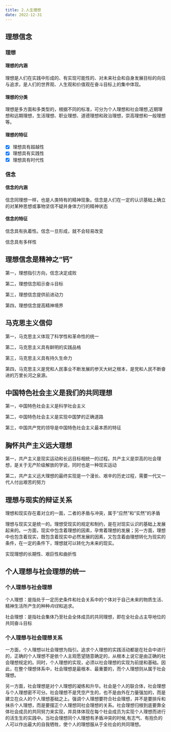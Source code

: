 ```yaml
---
title: 2.人生理想
date: 2022-12-31
---
```


## 理想信念 <Badge text="选择题" type="tip" />

### 理想

#### 理想的内涵

理想是人们在实践中形成的、有实现可能性的、对未来社会和自身发展目标的向往与追求，是人们的世界观、人生观和价值观在奋斗目标上的集中体现。

#### 理想的分类

理想是多方面和多类型的，根据不同的标准，可分为个人理想和社会理想,近期理想和远期理想，生活理想、职业理想、道德理想和政治理想，崇高理想和一般理想等。

#### 理想的特征

- [x] 理想具有超越性
- [x] 理想具有实践性
- [x] 理想具有时代性

### 信念

#### 信念的内涵

信念同理想一样，也是人类特有的精神现象。信念是人们在一定的认识基础上确立的对某种思想或事物坚信不疑并身体力行的精神状态

#### 信念的特征

信念具有执着性。信念一旦形成，就不会轻易改变

信念具有多样性

## 理想信念是精神之“钙” <Badge text="选择题" type="tip" />

第一，理想指引方向，信念决定成败

第二，理想信念昭示奋斗目标

第三，理想信念提供前进动力

第四，理想信念提高精神境界

## 马克思主义信仰 <Badge text="了解" type="tip" />

第一，马克思主义体现了科学性和革命性的统一

第二，马克思主义具有鲜明的实践品格

第三，马克思主义具有持久生命力

第四，马克思主义是党和人民事业不断发展的参天大树之根本，是党和人民不断奋进的万里长河之泉源。

## 中国特色社会主义是我们的共同理想 <Badge text="了解" type="tip" />

第一，中国特色社会主义是科学社会主义

第二，中国特色社会主义是实现中国梦的正确道路

第三，中国共产党的领导是中国特色社会主义最本质的特征

## 胸怀共产主义远大理想 <Badge text="了解" type="tip" />

第一，共产主义是现实运动和长远目标相统一的过程。共产主义是崇高的社会理想，是关于无产阶级解放的学说，同时也是一种现实运动

第二，共产主义远大理想的最终实现是一个漫长、艰辛的历史过程，需要一代又一代人付出艰苦的努力

## 理想与现实的辩证关系 <Badge text="选择题" type="tip" />

理想和现实存在着对立的一面，二者的矛盾与冲突，属于“应然”和“实然”的矛盾

理想与现实又是统一的。理想受现实的规定和制约，是在对现实认识的基础上发展起来的。一方面，现实中包含着理想的因素，孕育着理想的发展；另一方面，理想中也包含着现实，既包含着现实中必然发展的因素，又包含着由理想转化为现实的条件，在一定的条件下，理想就可以转化为未来的现实。

实现理想的长期性、艰巨性和曲折性

## 个人理想与社会理想的统一 <Badge text="论述题" type="warning" />

### 个人理想与社会理想

个人理想：是指处于一定历史条件和社会关系中的个体对于自己未来的物质生活、精神生活所产生的种种*向往*和追求。

社会理想：是指社会集体乃至社会全体成员的共同理想，即在全社会占主导地位的共同奋斗目标

### 个人理想与社会理想关系

一方面，个人理想以社会理想为指引。追求个人理想的实践活动都是在社会中进行的，正确的个人理想不是依个人主观愿望随意确定的，从根本上说它是由正确的社会理想规定的。同时，个人理想的实现，必须以社会理想的实现为前提和基础。因此，在整个理想体系中，社会理想是最根本、最重要的，而个人理想则从属于社会理想。

另一方面，社会理想是对个人理想的凝练和升华。社会是个人的联合体，社会理想与个人理想密不可分。社会理想不是凭空产生的，也不是由外在力量强加的，而是建立在众人的个人理想基础之上。强调个人理想要符合社会理想，并不是要排斥和抹杀个人理想，而是要摆正个人理想同社会理想的关系。社会理想归根到底要靠全体社会成员的共同努力来实现，并具体体现在每个社会成员为实现个人理想而进行的活生生的实践中。当社会理想同个人理想有矛盾冲突的时候,有志气、有抱负的人可以作出最大的自我牺牲，使个人的理想服从于全社会的共同理想。

